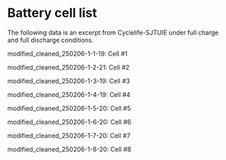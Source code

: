 # Battery cell list

The following data is an excerpt from Cyclelife-SJTUIE under full charge and full discharge conditions.

modified_cleaned_250206-1-1-19: Cell \#1

modified_cleaned_250206-1-2-21: Cell \#2

modified_cleaned_250206-1-3-19: Cell \#3

modified_cleaned_250206-1-4-19: Cell \#4

modified_cleaned_250206-1-5-20: Cell \#5

modified_cleaned_250206-1-6-20: Cell \#6

modified_cleaned_250206-1-7-20: Cell \#7

modified_cleaned_250206-1-8-20: Cell \#8

